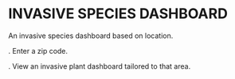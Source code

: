 # INVASIVE SPECIES DASHBOARD

An invasive species dashboard based on location.

. Enter a zip code. 

. View an invasive plant dashboard tailored to that area. 